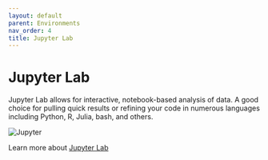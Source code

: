 ```yaml
---
layout: default
parent: Environments
nav_order: 4
title: Jupyter Lab
---
```


# Jupyter Lab

Jupyter Lab allows for interactive, notebook-based analysis of data. A good choice for pulling quick results or refining your code in numerous languages including Python, R, Julia, bash, and others.

![Jupyter](/assets/img/jupyter_sample.png)

Learn more about [Jupyter Lab](https://jupyter.org/)
